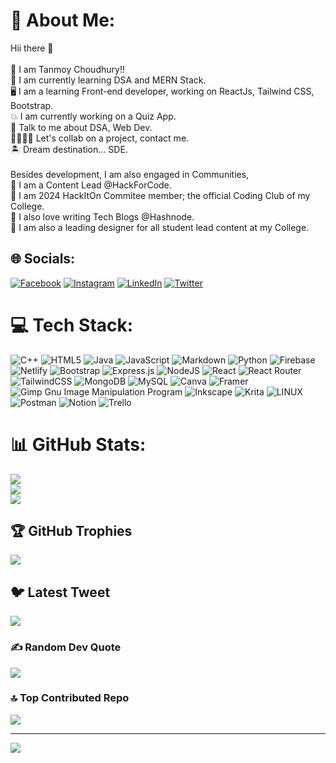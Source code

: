 # 💫 About Me:
Hii there 👋<br><br>👤 I am Tanmoy Choudhury!!<br>🎯 I am currently learning DSA and MERN Stack.<br>🖥️ I am a learning Front-end developer, working on ReactJs, Tailwind CSS, Bootstrap.<br>💥 I am currently working on a Quiz App.<br>💬 Talk to me about DSA, Web Dev.<br>🫱🏻‍🫲🏽 Let's collab on a project, contact me.<br>🏝️ Dream destination... SDE.<br><br>Besides development, I am also engaged in Communities,<br>🎤 I am a Content Lead @HackForCode.<br>💬 I am 2024 HackItOn Commitee member; the official Coding Club of my College.<br>📃 I also love writing Tech Blogs @Hashnode.<br>🌟 I am also a leading designer for all student lead content at my College.


## 🌐 Socials:
[![Facebook](https://img.shields.io/badge/Facebook-%231877F2.svg?logo=Facebook&logoColor=white)](https://facebook.com/tanmoy.choudhury.12979) [![Instagram](https://img.shields.io/badge/Instagram-%23E4405F.svg?logo=Instagram&logoColor=white)](https://instagram.com/tanmoy_og) [![LinkedIn](https://img.shields.io/badge/LinkedIn-%230077B5.svg?logo=linkedin&logoColor=white)](https://linkedin.com/in/tanmoy-choudhury) [![Twitter](https://img.shields.io/badge/Twitter-%231DA1F2.svg?logo=Twitter&logoColor=white)](https://twitter.com/tanmoy_OG) 

# 💻 Tech Stack:
![C++](https://img.shields.io/badge/c++-%2300599C.svg?style=flat&logo=c%2B%2B&logoColor=white) ![HTML5](https://img.shields.io/badge/html5-%23E34F26.svg?style=flat&logo=html5&logoColor=white) ![Java](https://img.shields.io/badge/java-%23ED8B00.svg?style=flat&logo=java&logoColor=white) ![JavaScript](https://img.shields.io/badge/javascript-%23323330.svg?style=flat&logo=javascript&logoColor=%23F7DF1E) ![Markdown](https://img.shields.io/badge/markdown-%23000000.svg?style=flat&logo=markdown&logoColor=white) ![Python](https://img.shields.io/badge/python-3670A0?style=flat&logo=python&logoColor=ffdd54) ![Firebase](https://img.shields.io/badge/firebase-%23039BE5.svg?style=flat&logo=firebase) ![Netlify](https://img.shields.io/badge/netlify-%23000000.svg?style=flat&logo=netlify&logoColor=#00C7B7) ![Bootstrap](https://img.shields.io/badge/bootstrap-%23563D7C.svg?style=flat&logo=bootstrap&logoColor=white) ![Express.js](https://img.shields.io/badge/express.js-%23404d59.svg?style=flat&logo=express&logoColor=%2361DAFB) ![NodeJS](https://img.shields.io/badge/node.js-6DA55F?style=flat&logo=node.js&logoColor=white) ![React](https://img.shields.io/badge/react-%2320232a.svg?style=flat&logo=react&logoColor=%2361DAFB) ![React Router](https://img.shields.io/badge/React_Router-CA4245?style=flat&logo=react-router&logoColor=white) ![TailwindCSS](https://img.shields.io/badge/tailwindcss-%2338B2AC.svg?style=flat&logo=tailwind-css&logoColor=white) ![MongoDB](https://img.shields.io/badge/MongoDB-%234ea94b.svg?style=flat&logo=mongodb&logoColor=white) ![MySQL](https://img.shields.io/badge/mysql-%2300f.svg?style=flat&logo=mysql&logoColor=white) ![Canva](https://img.shields.io/badge/Canva-%2300C4CC.svg?style=flat&logo=Canva&logoColor=white) ![Framer](https://img.shields.io/badge/Framer-black?style=flat&logo=framer&logoColor=blue) ![Gimp Gnu Image Manipulation Program](https://img.shields.io/badge/Gimp-657D8B?style=flat&logo=gimp&logoColor=FFFFFF) ![Inkscape](https://img.shields.io/badge/Inkscape-e0e0e0?style=flat&logo=inkscape&logoColor=080A13) ![Krita](https://img.shields.io/badge/Krita-203759?style=flat&logo=krita&logoColor=EEF37B) ![LINUX](https://img.shields.io/badge/Linux-FCC624?style=flat&logo=linux&logoColor=black) ![Postman](https://img.shields.io/badge/Postman-FF6C37?style=flat&logo=postman&logoColor=white) ![Notion](https://img.shields.io/badge/Notion-%23000000.svg?style=flat&logo=notion&logoColor=white) ![Trello](https://img.shields.io/badge/Trello-%23026AA7.svg?style=flat&logo=Trello&logoColor=white)
# 📊 GitHub Stats:
![](https://github-readme-stats.vercel.app/api?username=tanmoy-OG&theme=tokyonight&hide_border=false&include_all_commits=true&count_private=true)<br/>
![](https://github-readme-streak-stats.herokuapp.com/?user=tanmoy-OG&theme=tokyonight&hide_border=false)<br/>
![](https://github-readme-stats.vercel.app/api/top-langs/?username=tanmoy-OG&theme=tokyonight&hide_border=false&include_all_commits=true&count_private=true&layout=compact)

## 🏆 GitHub Trophies
![](https://github-profile-trophy.vercel.app/?username=tanmoy-OG&theme=tokyonight&no-frame=false&no-bg=false&margin-w=4)

## 🐦 Latest Tweet
[![](https://gtce.itsvg.in/api?username=tanmoy_OG)](https://github.com/VishwaGauravIn/github-twitter-card-embed)

### ✍️ Random Dev Quote
![](https://quotes-github-readme.vercel.app/api?type=vetical&theme=tokyonight)

### 🔝 Top Contributed Repo
![](https://github-contributor-stats.vercel.app/api?username=tanmoy-OG&limit=5&theme=tokyonight&combine_all_yearly_contributions=true)

---
[![](https://visitcount.itsvg.in/api?id=tanmoy-OG&icon=2&color=11)](https://visitcount.itsvg.in)

<!-- Proudly created with GPRM ( https://gprm.itsvg.in ) -->

